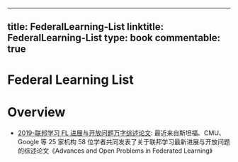 
---
title: FederalLearning-List
linktitle: FederalLearning-List
type: book
commentable: true
---

# Federal Learning List

# Overview

- [2019-联邦学习 FL 进展与开放问题万字综述论文](https://mp.weixin.qq.com/s/Lzs5qaZpgcnQP_9MwgWuKA): 最近来自斯坦福、CMU、Google 等 25 家机构 58 位学者共同发表了关于联邦学习最新进展与开放问题的综述论文《Advances and Open Problems in Federated Learning》

    